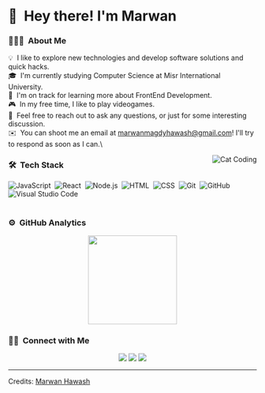 <h1>👋 &nbsp;Hey there! I'm Marwan </h1>

### 👨🏻‍💻 &nbsp;About Me

💡 &nbsp;I like to explore new technologies and develop software solutions and quick hacks.\
🎓 &nbsp;I'm currently studying Computer Science at Misr International University.\
🌱 &nbsp;I'm on track for learning more about FrontEnd Development.\
🎮 &nbsp;In my free time, I like to play videogames.\
💬 &nbsp;Feel free to reach out to ask any questions, or just for some interesting discussion.\
✉️ &nbsp;You can shoot me an email at marwanmagdyhawash@gmail.com! I'll try to respond as soon as I can.\

<img alt="Cat Coding" src="https://media.tenor.com/y2JXkY1pXkwAAAAM/cat-computer.gif" align="right"/>

### 🛠 &nbsp;Tech Stack

![JavaScript](https://img.shields.io/badge/-JavaScript-05122A?style=flat&logo=javascript)&nbsp;
![React](https://img.shields.io/badge/-React-05122A?style=flat&logo=react)&nbsp;
![Node.js](https://img.shields.io/badge/-Node.js-05122A?style=flat&logo=node.js)&nbsp;
![HTML](https://img.shields.io/badge/-HTML-05122A?style=flat&logo=HTML5)&nbsp;
![CSS](https://img.shields.io/badge/-CSS-05122A?style=flat&logo=CSS3&logoColor=1572B6)&nbsp;
![Git](https://img.shields.io/badge/-Git-05122A?style=flat&logo=git)&nbsp;
![GitHub](https://img.shields.io/badge/-GitHub-05122A?style=flat&logo=github)&nbsp;
![Visual Studio Code](https://img.shields.io/badge/-Visual%20Studio%20Code-05122A?style=flat&logo=visual-studio-code&logoColor=007ACC)&nbsp;
<br><br>

### ⚙️ &nbsp;GitHub Analytics

<p align="center">
<a href="https://github.com/Marwan1241">
  <img height="180em" src="https://github-readme-stats-eight-theta.vercel.app/api/top-langs/?username=Marwan1241&layout=compact&langs_count=8&theme=algolia"/>
</a>
</p>

### 🤝🏻 &nbsp;Connect with Me

<p align="center">
<a href="https://www.linkedin.com/in/marwan-hawash-3aa96311a/"><img src="https://img.shields.io/badge/-Marwan%20Hawash-0077B5?style=flat&logo=Linkedin&logoColor=white"/></a>
<a href="https://www.instagram.com/marwan_magdi1241/"><img src="https://img.shields.io/badge/-@Marwan_magdi1241_-E4405F?style=flat&logo=Instagram&logoColor=white"/></a>
<a href="https://www.facebook.com/marwan.magdy.121"><img src="https://img.shields.io/badge/-@Marwan Magdy-1877F2?style=flat&logo=Facebook&logoColor=white"/></a>
</p>

-----
Credits: [Marwan Hawash](https://github.com/Marwan1241)
